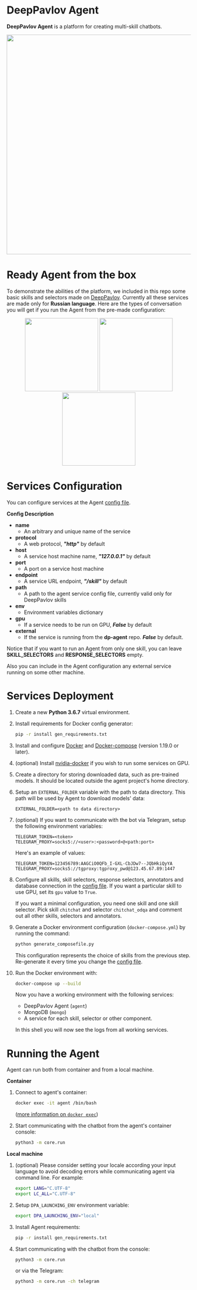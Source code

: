 # DeepPavlov Agent

**DeepPavlov Agent** is a platform for creating multi-skill chatbots.

<p align="center">
    <img src="docs/source/_static/Agent%20Pipeline.png" height="600">
</p>

Ready Agent from the box
========================

To demonstrate the abilities of the platform, we included in this repo some basic skills and selectors
made on [DeepPavlov](https://github.com/deepmipt/DeepPavlov). Currently all these services are made only for **Russian language**.
Here are the types of conversation you will get if you run the Agent from the pre-made configuration:

<p align="center">
  <img src="docs/source/_static/conversation_1.jpg" width="200" />
  <img src="docs/source/_static/conversation_2.jpg" width="200" />
  <img src="docs/source/_static/conversation_3.jpg" width="200" />
</p>

Services Configuration
======================

You can configure services at the Agent [config file](core/config.py).

**Config Description**

* **name**
    * An arbitrary and unique name of the service
* **protocol**
    * A web protocol, _**"http"**_ by default
* **host**
    * A service host machine name, _**"127.0.0.1"**_ by default
* **port**
    * A port on a service host machine
* **endpoint**
    * A service URL endpoint, _**"/skill"**_ by default
* **path**
    * A path to the agent service config file, currently valid only for DeepPavlov skills
* **env**
    * Environment variables dictionary
* **gpu**
    * If a service needs to be run on GPU, _**False**_ by default
* **external**
    * If the service is running from the **dp-agent** repo. _**False**_ by default.

Notice that if you want to run an Agent from only one skill, you can leave
**SKILL_SELECTORS** and **RESPONSE_SELECTORS** empty.

Also you can include in the Agent configuration any external service running on some other machine.

Services Deployment
===================
1. Create a new **Python 3.6.7** virtual environment.
1. Install requirements for Docker config generator:
    ```bash
    pip -r install gen_requirements.txt
    ```
1. Install and configure [Docker](https://docs.docker.com/install/) and [Docker-compose](https://docs.docker.com/compose/install/) (version 1.19.0 or later).

1. (optional) Install [nvidia-docker](https://github.com/NVIDIA/nvidia-docker) if you wish to run some services on GPU.

1. Create a directory for storing downloaded data, such as pre-trained models.
   It should be located outside the agent project's home directory.
   
1. Setup an `EXTERNAL_FOLDER` variable with the path to data directory. This path
    will be used by Agent to download models' data:
   
   ```dotenv
   EXTERNAL_FOLDER=<path to data directory>
   ```
1. (optional) If you want to communicate with the bot via Telegram, setup the following environment variables:

   ```dotenv
   TELEGRAM_TOKEN=<token>
   TELEGRAM_PROXY=socks5://<user>:<password>@<path:port>
   ```
   
   Here's an example of values:
   
   ```dotenv
   TELEGRAM_TOKEN=123456789:AAGCiO0QFb_I-GXL-CbJDw7--JQbHkiQyYA
   TELEGRAM_PROXY=socks5://tgproxy:tgproxy_pwd@123.45.67.89:1447
   ```
1. Configure all skills, skill selectors, response selectors, annotators and database connection in the [config file](core/config.py).
   If you want a particular skill to use GPU, set its `gpu` value to `True`.

   If you want a minimal configuration, you need one skill and one skill selector.
   Pick skill `chitchat` and  selector `chitchat_odqa` and comment out all other skills, selectors and annotators.
   
1. Generate a Docker environment configuration (`docker-compose.yml`) by running the command:

    ```bash
    python generate_composefile.py
    ```
    This configuration represents the choice of skills from the previous step.
    Re-generate it every time you change the [config file](core/config.py).
    
1. Run the Docker environment with:

     ```bash
     docker-compose up --build
     ```
   Now you have a working environment with the following services:
   
   * DeepPavlov Agent (`agent`)
   * MongoDB (`mongo`)
   * A service for each skill, selector or other component.
   
   In this shell you will now see the logs from all working services.

Running the Agent
=================

Agent can run both from container and from a local machine.

**Container**

1. Connect to agent's container:

    ```bash
    docker exec -it agent /bin/bash
    ```

    ([more information on `docker exec`](https://docs.docker.com/engine/reference/commandline/exec/))

1. Start communicating with the chatbot from the agent's container console:

    ```bash
    python3 -m core.run
    ```

**Local machine**

1. (optional) Please consider setting your locale according your input language to avoid decoding errors while communicating agent via command line.
   For example:

    ```bash
    export LANG="C.UTF-8"
    export LC_ALL="C.UTF-8"
    ```


1. Setup `DPA_LAUNCHING_ENV` environment variable:

    ```bash
    export DPA_LAUNCHING_ENV="local"
    ```

1. Install Agent requirements:
    ```bash
    pip -r install gen_requirements.txt
    ```

2. Start communicating with the chatbot from the console:
    ```bash
    python3 -m core.run
    ```
    or via the Telegram:

    ```bash
    python3 -m core.run -ch telegram
    ```
